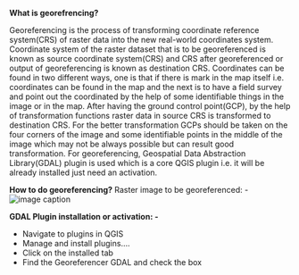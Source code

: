 **What is georefrencing?**

Georeferencing is the process of transforming coordinate reference system(CRS) of raster data into the new real-world coordinates system. Coordinate system of the raster dataset that is to be georeferenced is known as source coordinate system(CRS) and CRS after georeferenced or output of georeferencing is known as destination CRS. Coordinates can be found in two different ways, one is that if there is mark in the map itself i.e. coordinates can be found in the map and the next is to have a field survey and point out the coordinated by the help of some identifiable things in the image or in the map. After having the ground control point(GCP), by the help of transformation functions raster data in source CRS is transformed to destination CRS. For the better transformation GCPs should be taken on the four corners of the image and some identifiable points in the middle of the image which may not be always possible but can result good transformation. For georeferencing, Geospatial Data Abstraction Library(GDAL) plugin is used which is a core QGIS plugin i.e. it will be already installed just need an activation.

**How to do georeferencing?**
Raster image to be georeferenced: -
![image caption](https://github.com/emrp/emrp2018_Moers_Trashbins/blob/bhuwan/pictures/sensor_node_ttn/Map_Moers.png)


**GDAL Plugin installation or activation: -**

 - Navigate to plugins in QGIS
 - Manage and install plugins….
 - Click on the installed tab
 - Find the Georeferencer GDAL and check the box

